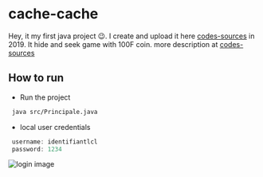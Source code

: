 # cache-cache
Hey, it my first java project 😉. I create and upload it here [codes-sources](http://codes-sources.commentcamarche.net/source/102408-jeu-de-cache-cacheAuteur) in 2019. It hide and seek game with 100F coin. more description at [codes-sources](http://codes-sources.commentcamarche.net/source/102408-jeu-de-cache-cacheAuteur)

## How to run 

- Run the project
```bash
 java src/Principale.java
```
- local user credentials
```java
 username: identifiantlcl
 password: 1234
````

![login image](https://img-19.ccm2.net/b-ix-rKO6iaFx-H-H5KYS0OMHHg=/600x/2728e30bc7a5421e8ee95d20be73c7a5/cs-source/lKigsEee-id.png)



